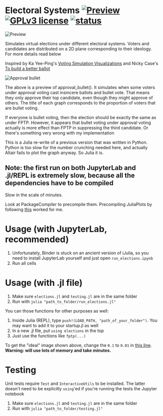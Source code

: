 # Electoral Systems [![Preview](https://img.shields.io/badge/preview-nbconvert-orange)](https://nbviewer.jupyter.org/github/twenty5151/electoral-systems/blob/master/run_elections.ipynb) [![GPLv3 license](https://img.shields.io/badge/License-GPLv3-blue.svg)](https://www.gnu.org/licenses/gpl-3.0.txt) [![status](https://img.shields.io/badge/status-inactive-green)](https://img.shields.io/badge/status-inactive-green) 

![Preview](https://raw.githubusercontent.com/twenty5151/electoral-systems/master/Julia%20Ideal.png)

Simulates virtual elections under different electoral systems. Voters and candidates are distributed on a 2D plane  corresponding to their ideology. For more details read below

Inspired by Ka Yee-Ping's [Voting Simulation Visualizations](http://zesty.ca/voting/sim/) and Nicky Case's [To build a better ballot](https://ncase.me/ballot/)

![Approval bullet](https://github.com/twenty5151/electoral-systems/blob/master/approval_bullet_ideal.png)

The above is a preview of approval_bullet(). It simulates when some voters under approval voting cast insincere ballots and bullet vote. That means they only approve their top candidate, even though they might approve of others. The title of each graph corresponds to the proportion of voters that are bullet voting.

If everyone is bullet voting, then the election should be exactly the same as under FPTP. However, it appears that bullet voting under approval voting actually is more effect than FPTP in suppressing the third candidate. Or there's something very wrong with my implementation

This is a Julia re-write of a previous version that was written in Python. Python is too slow for the number crunching needed here, and actually Altair fails to plot the graph anyway. So Julia it is.

## Note: the first run on both JupyterLab and .jl/REPL is extremely slow, because all the dependencies have to be compiled

Slow in the scale of minutes.

Look at PackageCompiler to precompile them. Precompiling JuliaPlots by following [this](https://julialang.github.io/PackageCompiler.jl/dev/examples/plots/) worked for me.

# Usage (with JupyterLab, recommended)

1. Unfortunately, Binder is stuck on an ancient version of iJulia, so you need to install JupyterLab yourself and just open `run_elections.ipynb`
2. Run all cells

# Usage (with .jl file)

1. Make sure `elections.jl` and `testing.jl` are in the same folder
2. Run with `julia "path_to_folder/run_elections.jl"`

You can those functions for other purposes as well:

1. Inside Julia (REPL), type `push!(LOAD_PATH, "path_of_your_folder")`. You may want to add it to your startup.jl as well
2. In a new .jl file, put `using elections` in the top
3. Just use the functions like `fptp(...)`

To get the "ideal" image shown above, change the `0.1` to `0.01` in [this line](https://github.com/twenty5151/electoral-systems/blob/6a8141f6ee995b46fcc8bfc80a951d82d6c9308f/run_elections.jl#L6). **Warning: will use lots of memory and take minutes.**

# Testing

Unit tests require `Test` and `InteractiveUtils` to be installed. The latter doesn't need to be explicitly `using`'ed if you're running the tests the Jupyter notebook

1. Make sure `elections.jl` and `testing.jl` are in the same folder
2. Run with `julia "path_to_folder/testing.jl"`
